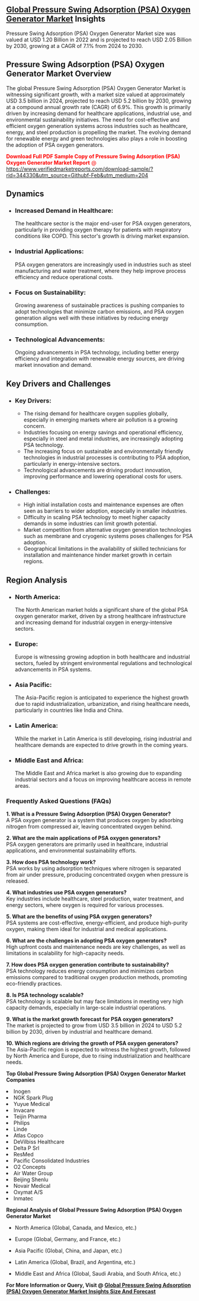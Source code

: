 <h2><a href="https://www.verifiedmarketreports.com/download-sample/?rid=344330&amp;utm_source=Githubf&amp;utm_medium=204" target="_blank">Global Pressure Swing Adsorption (PSA) Oxygen Generator Market</a> Insights</h2><p>Pressure Swing Adsorption (PSA) Oxygen Generator Market size was valued at USD 1.20 Billion in 2022 and is projected to reach USD 2.05 Billion by 2030, growing at a CAGR of 7.1% from 2024 to 2030.</p><p> <h2>Pressure Swing Adsorption (PSA) Oxygen Generator Market Overview</h2> <p>The global Pressure Swing Adsorption (PSA) Oxygen Generator Market is witnessing significant growth, with a market size valued at approximately USD 3.5 billion in 2024, projected to reach USD 5.2 billion by 2030, growing at a compound annual growth rate (CAGR) of 6.9%. This growth is primarily driven by increasing demand for healthcare applications, industrial use, and environmental sustainability initiatives. The need for cost-effective and efficient oxygen generation systems across industries such as healthcare, energy, and steel production is propelling the market. The evolving demand for renewable energy and green technologies also plays a role in boosting the adoption of PSA oxygen generators. <p><p><span class=""><span style="color: #ff0000;"><strong>Download Full PDF Sample Copy of Pressure Swing Adsorption (PSA) Oxygen Generator Market Report</strong> @ </span><a href="https://www.verifiedmarketreports.com/download-sample/?rid=344330&amp;utm_source=Githubf-Feb&amp;utm_medium=204" target="_blank">https://www.verifiedmarketreports.com/download-sample/?rid=344330&amp;utm_source=Githubf-Feb&amp;utm_medium=204</a></span></p></p> <h2>Dynamics</h2> <ul> <li><h3>Increased Demand in Healthcare:</h3> The healthcare sector is the major end-user for PSA oxygen generators, particularly in providing oxygen therapy for patients with respiratory conditions like COPD. This sector's growth is driving market expansion.</li> <li><h3>Industrial Applications:</h3> PSA oxygen generators are increasingly used in industries such as steel manufacturing and water treatment, where they help improve process efficiency and reduce operational costs.</li> <li><h3>Focus on Sustainability:</h3> Growing awareness of sustainable practices is pushing companies to adopt technologies that minimize carbon emissions, and PSA oxygen generation aligns well with these initiatives by reducing energy consumption.</li> <li><h3>Technological Advancements:</h3> Ongoing advancements in PSA technology, including better energy efficiency and integration with renewable energy sources, are driving market innovation and demand.</li> </ul> <h2>Key Drivers and Challenges</h2> <ul> <li><h3>Key Drivers:</h3> <ul> <li>The rising demand for healthcare oxygen supplies globally, especially in emerging markets where air pollution is a growing concern.</li> <li>Industries focusing on energy savings and operational efficiency, especially in steel and metal industries, are increasingly adopting PSA technology.</li> <li>The increasing focus on sustainable and environmentally friendly technologies in industrial processes is contributing to PSA adoption, particularly in energy-intensive sectors.</li> <li>Technological advancements are driving product innovation, improving performance and lowering operational costs for users.</li> </ul> </li> <li><h3>Challenges:</h3> <ul> <li>High initial installation costs and maintenance expenses are often seen as barriers to wider adoption, especially in smaller industries.</li> <li>Difficulty in scaling PSA technology to meet higher capacity demands in some industries can limit growth potential.</li> <li>Market competition from alternative oxygen generation technologies such as membrane and cryogenic systems poses challenges for PSA adoption.</li> <li>Geographical limitations in the availability of skilled technicians for installation and maintenance hinder market growth in certain regions.</li> </ul> </li> </ul> <h2>Region Analysis</h2> <ul> <li><h3>North America:</h3> The North American market holds a significant share of the global PSA oxygen generator market, driven by a strong healthcare infrastructure and increasing demand for industrial oxygen in energy-intensive sectors.</li> <li><h3>Europe:</h3> Europe is witnessing growing adoption in both healthcare and industrial sectors, fueled by stringent environmental regulations and technological advancements in PSA systems.</li> <li><h3>Asia Pacific:</h3> The Asia-Pacific region is anticipated to experience the highest growth due to rapid industrialization, urbanization, and rising healthcare needs, particularly in countries like India and China.</li> <li><h3>Latin America:</h3> While the market in Latin America is still developing, rising industrial and healthcare demands are expected to drive growth in the coming years.</li> <li><h3>Middle East and Africa:</h3> The Middle East and Africa market is also growing due to expanding industrial sectors and a focus on improving healthcare access in remote areas.</li> </ul> <h3>Frequently Asked Questions (FAQs)</h3> <p><b>1. What is a Pressure Swing Adsorption (PSA) Oxygen Generator?</b><br> A PSA oxygen generator is a system that produces oxygen by adsorbing nitrogen from compressed air, leaving concentrated oxygen behind.</p> <p><b>2. What are the main applications of PSA oxygen generators?</b><br> PSA oxygen generators are primarily used in healthcare, industrial applications, and environmental sustainability efforts.</p> <p><b>3. How does PSA technology work?</b><br> PSA works by using adsorption techniques where nitrogen is separated from air under pressure, producing concentrated oxygen when pressure is released.</p> <p><b>4. What industries use PSA oxygen generators?</b><br> Key industries include healthcare, steel production, water treatment, and energy sectors, where oxygen is required for various processes.</p> <p><b>5. What are the benefits of using PSA oxygen generators?</b><br> PSA systems are cost-effective, energy-efficient, and produce high-purity oxygen, making them ideal for industrial and medical applications.</p> <p><b>6. What are the challenges in adopting PSA oxygen generators?</b><br> High upfront costs and maintenance needs are key challenges, as well as limitations in scalability for high-capacity needs.</p> <p><b>7. How does PSA oxygen generation contribute to sustainability?</b><br> PSA technology reduces energy consumption and minimizes carbon emissions compared to traditional oxygen production methods, promoting eco-friendly practices.</p> <p><b>8. Is PSA technology scalable?</b><br> PSA technology is scalable but may face limitations in meeting very high capacity demands, especially in large-scale industrial operations.</p> <p><b>9. What is the market growth forecast for PSA oxygen generators?</b><br> The market is projected to grow from USD 3.5 billion in 2024 to USD 5.2 billion by 2030, driven by industrial and healthcare demand.</p> <p><b>10. Which regions are driving the growth of PSA oxygen generators?</b><br> The Asia-Pacific region is expected to witness the highest growth, followed by North America and Europe, due to rising industrialization and healthcare needs.</p> </p><p><strong>Top Global Pressure Swing Adsorption (PSA) Oxygen Generator Market Companies</strong></p><div data-test-id=""><p><li>Inogen</li><li> NGK Spark Plug</li><li> Yuyue Medical</li><li> Invacare</li><li> Teijin Pharma</li><li> Philips</li><li> Linde</li><li> Atlas Copco</li><li> DeVilbiss Healthcare</li><li> Delta P Srl</li><li> ResMed</li><li> Pacific Consolidated Industries</li><li> O2 Concepts</li><li> Air Water Group</li><li> Beijing Shenlu</li><li> Novair Medical</li><li> Oxymat A/S</li><li> Inmatec</li></p><div><strong>Regional Analysis of&nbsp;Global Pressure Swing Adsorption (PSA) Oxygen Generator Market</strong></div><ul><li dir="ltr"><p dir="ltr">North America&nbsp;(Global, Canada, and Mexico, etc.)</p></li><li dir="ltr"><p dir="ltr">Europe (Global, Germany, and France, etc.)</p></li><li dir="ltr"><p dir="ltr">Asia Pacific&nbsp;(Global, China, and Japan, etc.)</p></li><li dir="ltr"><p dir="ltr">Latin America&nbsp;(Global, Brazil, and Argentina, etc.)</p></li><li dir="ltr">Middle East and Africa&nbsp;(Global, Saudi Arabia, and South Africa, etc.)</li></ul><p><strong>For More Information or Query, Visit @&nbsp;</strong><strong><a href="https://www.verifiedmarketreports.com/product/pressure-swing-adsorption-psa-oxygen-generator-market/?utm_source=Githubf&amp;utm_medium=204" target="_blank">Global Pressure Swing Adsorption (PSA) Oxygen Generator Market Insights Size And Forecast</a></strong></p></div>
